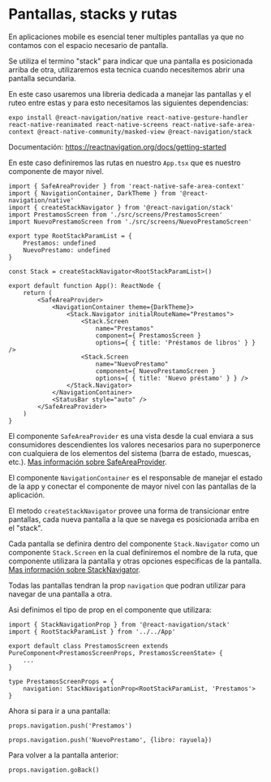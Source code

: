 # Pantallas, stacks y rutas

En aplicaciones mobile es esencial tener multiples pantallas ya que no contamos con el espacio necesario de pantalla.

Se utiliza el termino "stack" para indicar que una pantalla es posicionada arriba de otra, utilizaremos esta tecnica cuando necesitemos abrir una pantalla secundaria.

En este caso usaremos una libreria dedicada a manejar las pantallas y el ruteo entre estas y para esto necesitamos las siguientes dependencias:

```console
expo install @react-navigation/native react-native-gesture-handler react-native-reanimated react-native-screens react-native-safe-area-context @react-native-community/masked-view @react-navigation/stack
```
Documentación: https://reactnavigation.org/docs/getting-started

En este caso definiremos las rutas en nuestro `App.tsx` que es nuestro componente de mayor nivel.

```tsx
import { SafeAreaProvider } from 'react-native-safe-area-context'
import { NavigationContainer, DarkTheme } from '@react-navigation/native'
import { createStackNavigator } from '@react-navigation/stack'
import PrestamosScreen from './src/screens/PrestamosScreen'
import NuevoPrestamoScreen from './src/screens/NuevoPrestamoScreen'

export type RootStackParamList = {
    Prestamos: undefined
    NuevoPrestamo: undefined
}

const Stack = createStackNavigator<RootStackParamList>()

export default function App(): ReactNode {
    return (
        <SafeAreaProvider>
            <NavigationContainer theme={DarkTheme}>
                <Stack.Navigator initialRouteName="Prestamos">
                    <Stack.Screen
                        name="Prestamos"
                        component={ PrestamosScreen }
                        options={ { title: 'Préstamos de libros' } } />
                    <Stack.Screen
                        name="NuevoPrestamo"
                        component={ NuevoPrestamoScreen }
                        options={ { title: 'Nuevo préstamo' } } />
                </Stack.Navigator>
            </NavigationContainer>
            <StatusBar style="auto" />
        </SafeAreaProvider>
    )
}
```

El componente `SafeAreaProvider` es una vista desde la cual enviara a sus consumidores descendientes los valores necesarios para no superponerce con cualquiera de los elementos del sistema (barra de estado, muescas, etc.). [Mas información sobre SafeAreaProvider](https://reactnavigation.org/docs/handling-safe-area/).

El componente `NavigationContainer` es el responsable de manejar el estado de la app y conectar el componente de mayor nivel con las pantallas de la aplicación.

El metodo `createStackNavigator` provee una forma de transicionar entre pantallas, cada nueva pantalla a la que se navega es posicionada arriba en el "stack".

Cada pantalla se definira dentro del componente `Stack.Navigator` como un componente `Stack.Screen` en la cual definiremos el nombre de la ruta, que componente utilizara la pantalla y otras opciones especificas de la pantalla. [Mas información sobre StackNavigator](https://reactnavigation.org/docs/stack-navigator/).


Todas las pantallas tendran la prop `navigation` que podran utilizar para navegar de una pantalla a otra.

Asi definimos el tipo de prop en el componente que utilizara:
```tsx
import { StackNavigationProp } from '@react-navigation/stack'
import { RootStackParamList } from '../../App'

export default class PrestamosScreen extends PureComponent<PrestamosScreenProps, PrestamosScreenState> {
    ...
}

type PrestamosScreenProps = {
    navigation: StackNavigationProp<RootStackParamList, 'Prestamos'>
}
```

Ahora si para ir a una pantalla:
```tsx
props.navigation.push('Prestamos')
```
```tsx
props.navigation.push('NuevoPrestamo', {libro: rayuela})
```

Para volver a la pantalla anterior:
```tsx
props.navigation.goBack()
```